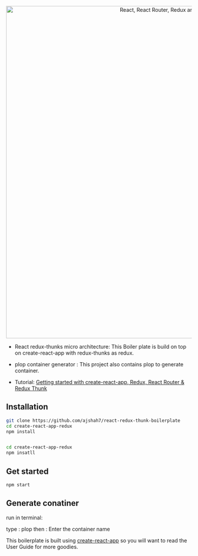 <p align="center"><a href="https://medium.com/@notrab/getting-started-with-create-react-app-redux-react-router-redux-thunk-d6a19259f71f"><img src="https://i.imgur.com/PATsTx2.png" title="View tutorial" alt="React, React Router, Redux and Redux Thunk" width="900"></a></p>

* React redux-thunks micro architecture: This Boiler plate is build on top on create-react-app with redux-thunks as redux.
* plop container generator : This project also contains plop to generate container.


* Tutorial: [Getting started with create-react-app, Redux, React Router & Redux Thunk](https://medium.com/@notrab/getting-started-with-create-react-app-redux-react-router-redux-thunk-d6a19259f71f)

## Installation

```bash
git clone https://github.com/ajshah7/react-redux-thunk-boilerplate
cd create-react-app-redux
npm install


cd create-react-app-redux
npm insatll
```

## Get started

```bash
npm start


```

## Generate conatiner

run in terminal:

type : plop 
then : Enter the container name

This boilerplate is built using [create-react-app](https://github.com/facebook/create-react-app) so you will want to read the User Guide for more goodies.
